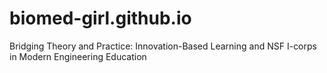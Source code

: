 # biomed-girl.github.io
Bridging Theory and Practice: Innovation-Based Learning and NSF I-corps in Modern Engineering Education
